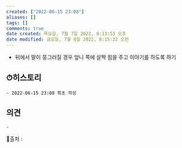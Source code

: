 ```yaml
---
created: ["2022-06-15 23:08"]
aliases: []
tags: []
comments: true
date created: 목요일, 7월 7일 2022, 8:13:53 오후
date modified: 금요일, 7월 8일 2022, 8:15:22 오전
---
```



- 뒤에서 말이 뭉그러질 경우 앞니 쪽에 살짝 힘을 주고 이야기를 하도록 하기

## ⏱히스토리
	- 2022-06-15 23:08 최초 작성

## 의견
	-


📙출처 :